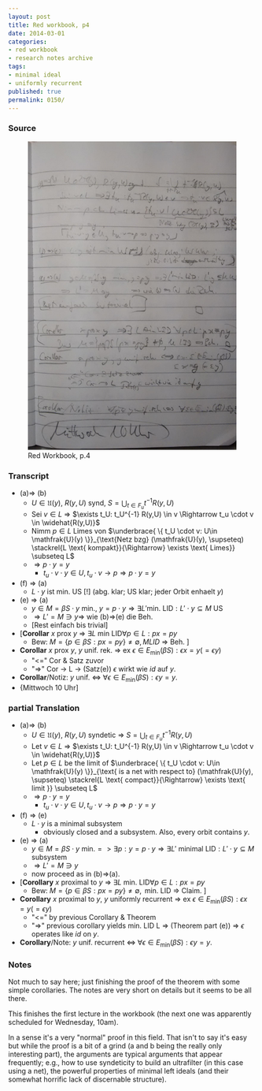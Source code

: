```yaml
---
layout: post
title: Red workbook, p4
date: 2014-03-01
categories:
- red workbook
- research notes archive
tags:
- minimal ideal
- uniformly recurrent
published: true
permalink: 0150/
---
```


### Source

<figure>
  <a href="/assets/2014/red_workbook-p4.jpg">
    <img alt="red workbook, p4" src="/assets/2014/red_workbook-p4.jpg"/>
  </a>
  <figcaption>
    Red Workbook, p.4
  </figcaption>
</figure>

### Transcript

*   (a)=> (b)
    *   $U\in \mathfrak{U}(y)$, $R(y,U)$ synd, $S = \bigcup_{t\in F_u} t^{-1}R(y,U)$
    *   Sei $v\in L$ => $\exists t_U: t_U^{-1} R(y,U) \in v \Rightarrow t_u \cdot v \in \widehat{R(y,U)}$
    *   Nimm $p\in L$ Limes von $\underbrace{ \{ t_U \cdot v: U\in \mathfrak{U}(y) \}}_{\text{Netz bzg} (\mathfrak{U}(y), \supseteq) \stackrel{L \text{ kompakt}}{\Rightarrow} \exists \text{ Limes}} \subseteq L$
    *   $\Rightarrow p\cdot y = y$
        *   $t_u \cdot v \cdot y \in U, t_u \cdot v \rightarrow p \Rightarrow p\cdot y = y$
*   (f) => (a)
    *   $L \cdot y$ ist min. US [!] (abg. klar; US klar; jeder Orbit enhaelt $y$)
*   (e) => (a)
    *   $y\in M = \beta S \cdot y \text{ min., } y = p \cdot y \Rightarrow \exists L' \text{min. LID}: L' \cdot y \subseteq M \text{ US}$
    *   $\Rightarrow L' = M \ni y \Rightarrow$ wie (b)=>(e) die Beh.
    *   [Rest einfach bis trivial]
*   [**Corollar** $x$ prox $y$ => $\exists L \text{ min LID} \forall p \in L: px = py$
    *   Bew: $M = \{ p \in \beta S : px = py \} \neq \emptyset, MLID$ => Beh. ]
*   **Corollar** $x$ prox $y$, $y$ unif. rek. => ex $\epsilon \in E_{\min}(\beta S): \epsilon x = y (= \epsilon y)$
    *   "<=" Cor & Satz zuvor
    *   "=>" Cor -> L -> (Satz(e)) $\epsilon$ wirkt wie $id$ auf $y$.
*   **Corollar**/Notiz: $y$ unif. <=> $\forall \epsilon \in E_{\min}(\beta S): \epsilon y = y$.
*   {Mittwoch 10 Uhr]

### partial Translation

*   (a)=> (b)
    *   $U\in \mathfrak{U}(y)$, $R(y,U)$ syndetic => $S = \bigcup_{t\in F_u} t^{-1}R(y,U)$
    *   Let $v\in L$ => $\exists t_U: t_U^{-1} R(y,U) \in v \Rightarrow t_u \cdot v \in \widehat{R(y,U)}$
    *   Let $p\in L$ be the limit of $\underbrace{ \{ t_U \cdot v: U\in \mathfrak{U}(y) \}}_{\text{ is a net with respect to} (\mathfrak{U}(y), \supseteq) \stackrel{L \text{ compact}}{\Rightarrow} \exists \text{ limit }} \subseteq L$
    *   $\Rightarrow p\cdot y = y$
        *   $t_u \cdot v \cdot y \in U, t_u \cdot v \rightarrow p \Rightarrow p\cdot y = y$
*   (f) => (e)
    *   $L \cdot y$ is a minimal subsystem
        *   obviously closed and a subsystem. Also, every orbit contains $y$.
*   (e) => (a)
    *   $y\in M = \beta S \cdot y \text{ min.} => \exists p: y = p \cdot y \Rightarrow \exists L' \text{ minimal LID}: L' \cdot y \subseteq M \text{ subsystem}$
    *   $\Rightarrow L' = M \ni y$
    *   now proceed as in (b)=>(a).
*   [**Corollary** $x$ proximal to $y$ => $\exists L \text{ min. LID} \forall p \in L: px = py$
    *   Bew: $M = \{ p \in \beta S : px = py \} \neq \emptyset, \text{ min. LID}$ => Claim. ]
*   **Corollary** $x$ proximal to $y$, $y$ uniformly recurrent => ex $\epsilon \in E_{\min}(\beta S): \epsilon x = y (= \epsilon y)$
    *   "<=" by previous Corollary & Theorem
    *   "=>" previous corollary yields min. LID L => (Theorem part (e)) => $\epsilon$ operates like $id$ on $y$.
*   **Corollary**/Note: $y$ unif. recurrent <=> $\forall \epsilon \in E_{\min}(\beta S): \epsilon y = y$.

### Notes

Not much to say here; just finishing the proof of the theorem with some simple corollaries. The notes are very short on details but it seems to be all there.

This finishes the first lecture in the workbook (the next one was apparently scheduled for Wednesday, 10am).

In a sense it's a very "normal" proof in this field. That isn't to say it's easy but while the proof is a bit of a grind (a and b being the really only interesting part), the arguments are typical arguments that appear frequently; e.g., how to use syndeticity to build an ultrafilter (in this case using a net), the powerful properties of minimal left ideals (and their somewhat horrific lack of discernable structure).
